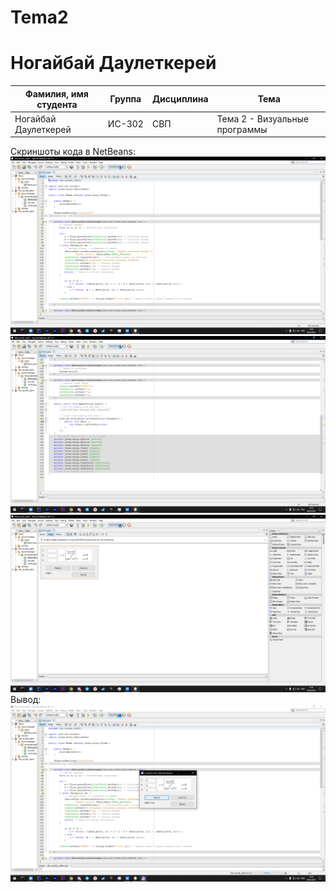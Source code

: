 # Tema2

# Ногайбай Даулеткерей

| Фамилия, имя студента | Группа | Дисциплина| Тема |
| ------ | ------ | ------ | ------ |
| Ногайбай Даулеткерей | ИС-302 | СВП | Тема 2 - Визуальные программы |


Скриншоты кода в NetBeans:
![ScreenShot](1.png)
![ScreenShot](2.png)
![ScreenShot](3.png)
Вывод:
![ScreenShot](4.png)
